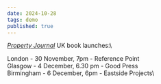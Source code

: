 ```yaml
---
date: 2024-10-28
tags: demo
published: true
---
```

[*Property Journal*](https://bookworks.org.uk/publishing/shop/property-journal/) UK book launches:\

London - 30 November, 7pm - Reference Point\
Glasgow - 4 December, 6.30 pm - Good Press\
Birmingham - 6 December, 6pm - Eastside Projects\